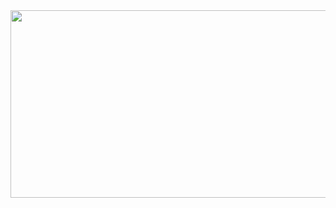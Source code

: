 <a href="https://github.com/devxb/gitanimals">
<img
  src="https://render.gitanimals.org/farms/kyn1013"
  width="600"
  height="300"
/>
</a>
